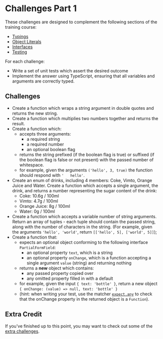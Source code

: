 # Challenges Part 1

These challenges are designed to complement the following sections of the training course:

- [Typings](https://github.com/studiozeffa/typescript-training-course/blob/master/notes/01-types.md#let--const)
- [Object Literals](https://github.com/studiozeffa/typescript-training-course/blob/master/notes/02-interfaces.md#object-literals)
- [Interfaces](https://github.com/studiozeffa/typescript-training-course/blob/master/notes/02-interfaces.md#interfaces)
- [Testing](https://github.com/studiozeffa/typescript-training-course/blob/master/notes/03-testing.md#testing)

For each challenge:

- Write a set of unit tests which assert the desired outcome
- Implement the answer using TypeScript, ensuring that all variables and arguments are correctly typed.

## Challenges

- Create a function which wraps a string argument in double quotes and returns the new string.
- Create a function which multiplies two numbers together and returns the result.
- Create a function which:
  - accepts three arguments:
    - a required string
    - a required number
    - an optional boolean flag
  - returns the string prefixed (if the boolean flag is true) or suffixed (if the boolean flag is false or not present) with the passed number of whitespace.
  - for example, given the arguments `('hello', 3, true)` the function should respond with `'   hello'`.
- Create an enum of drinks, including 4 members: Coke, Vimto, Orange Juice and Water. Create a function which accepts a single argument, the drink, and returns a number representing the sugar content of the drink:
  - Coke: 10.6g / 100ml
  - Vimto: 4.7g / 100ml
  - Orange Juice: 8g / 100ml
  - Water: 0g / 100ml
- Create a function which accepts a variable number of string arguments. Return an array of tuples - each tuple should contain the passed string, along with the number of characters in the string. (For example, given the arguments `'hello', 'world'`, return `[['hello', 5], ['world', 5]]`);
- Create a function that:
  - expects an optional object conforming to the following interface `PartialFormField`:
    - an optional property `text`, which is a string
    - an optional property `onChange`, which is a function accepting a single argument `value` (string) and returning nothing
  - returns a **new** object which contains:
    - any passed property copied over
    - any omitted property filled in with a default
  - for example, given the input `{ text: 'bottle' }`, return a new object `{ onChange: (value) => null, text: 'bottle' }`
  - (hint: when writing your test, use the matcher [`expect.any`](https://facebook.github.io/jest/docs/en/expect.html#expectanyconstructor) to check that the onChange property in the returned object is a `Function`).

## Extra Credit

If you've finished up to this point, you may want to check out some of the [extra challenges](./challenges-extra).